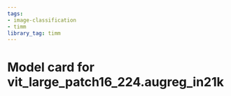 ```yaml
---
tags:
- image-classification
- timm
library_tag: timm
---
```

# Model card for vit_large_patch16_224.augreg_in21k